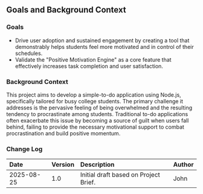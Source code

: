 ## Goals and Background Context

### Goals

*   Drive user adoption and sustained engagement by creating a tool that demonstrably helps students feel more motivated and in control of their schedules.
*   Validate the "Positive Motivation Engine" as a core feature that effectively increases task completion and user satisfaction.

### Background Context

This project aims to develop a simple-to-do application using Node.js, specifically tailored for busy college students. The primary challenge it addresses is the pervasive feeling of being overwhelmed and the resulting tendency to procrastinate among students. Traditional to-do applications often exacerbate this issue by becoming a source of guilt when users fall behind, failing to provide the necessary motivational support to combat procrastination and build positive momentum.

### Change Log

| Date | Version | Description | Author |
| :--- | :--- | :--- | :--- |
| 2025-08-25 | 1.0 | Initial draft based on Project Brief. | John |
